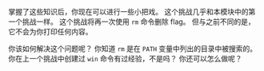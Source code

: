 掌握了这些知识后，你现在可以进行一些小把戏。
这个挑战几乎和本模块中的第一个挑战一样。
这个挑战将再一次使用 `rm` 命令删除 flag。
但与之前不同的是，它不会为你打印任何内容。

你该如何解决这个问题呢？
你知道 `rm` 是在 `PATH` 变量中列出的目录中被搜索的。
你在上一个挑战中创建过 `win` 命令有过经验，不是吗？
你还可以怎么做呢？
